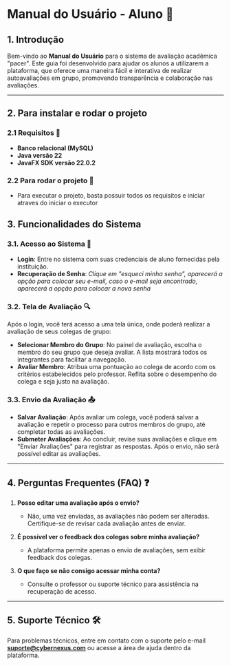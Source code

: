 # Manual do Usuário - Aluno 📘

## 1. Introdução
Bem-vindo ao **Manual do Usuário** para o sistema de avaliação acadêmica "pacer". Este guia foi desenvolvido para ajudar os alunos a utilizarem a plataforma, que oferece uma maneira fácil e interativa de realizar autoavaliações em grupo, promovendo transparência e colaboração nas avaliações.

---

## 2. Para instalar e rodar o projeto

### 2.1 Requisitos 🔧
- **Banco relacional (MySQL)**
- **Java versão 22**
- **JavaFX SDK versão 22.0.2**

### 2.2 Para rodar o projeto 🚀

- Para executar o projeto, basta possuir todos os requisitos e iniciar atraves do iniciar o executor

## 3. Funcionalidades do Sistema

### 3.1. Acesso ao Sistema 🔑
- **Login**: Entre no sistema com suas credenciais de aluno fornecidas pela instituição.
- **Recuperação de Senha**: *Clique em "esqueci minha senha", aparecerá a opção para colocar seu e-mail, caso o e-mail seja encontrado, aparecerá a opção para colocar a nova senha*

### 3.2. Tela de Avaliação 🔍
Após o login, você terá acesso a uma tela única, onde poderá realizar a avaliação de seus colegas de grupo:

- **Selecionar Membro do Grupo**: No painel de avaliação, escolha o membro do seu grupo que deseja avaliar. A lista mostrará todos os integrantes para facilitar a navegação.
- **Avaliar Membro**: Atribua uma pontuação ao colega de acordo com os critérios estabelecidos pelo professor. Reflita sobre o desempenho do colega e seja justo na avaliação.

### 3.3. Envio da Avaliação 📤
- **Salvar Avaliação**: Após avaliar um colega, você poderá salvar a avaliação e repetir o processo para outros membros do grupo, até completar todas as avaliações.
- **Submeter Avaliações**: Ao concluir, revise suas avaliações e clique em "Enviar Avaliações" para registrar as respostas. Após o envio, não será possível editar as avaliações.

---

## 4. Perguntas Frequentes (FAQ) ❓

1. **Posso editar uma avaliação após o envio?**
    - Não, uma vez enviadas, as avaliações não podem ser alteradas. Certifique-se de revisar cada avaliação antes de enviar.

2. **É possível ver o feedback dos colegas sobre minha avaliação?**
    - A plataforma permite apenas o envio de avaliações, sem exibir feedback dos colegas.

3. **O que faço se não consigo acessar minha conta?**
    - Consulte o professor ou suporte técnico para assistência na recuperação de acesso.

---

## 5. Suporte Técnico 🛠️
Para problemas técnicos, entre em contato com o suporte pelo e-mail **suporte@cybernexus.com** ou acesse a área de ajuda dentro da plataforma.

